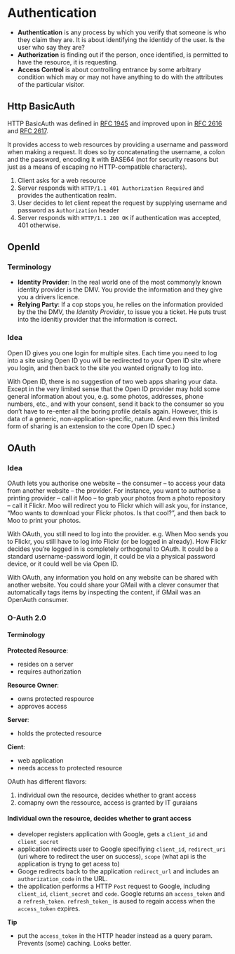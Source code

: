 # Authentication #

- **Authentication** is any process by which you verify that someone is who they claim they are. It is about identifying the identidy of the user. Is the user who say they are?
- **Authorization** is finding out if the person, once identified, is permitted to have the resource, it is requesting. 
- **Access Control** is about controlling entrance by some arbitrary condition which may or may not have anything to do with the attributes of the particular visitor.

## Http BasicAuth ##

HTTP BasicAuth was defined in [RFC 1945](http://tools.ietf.org/html/rfc1945) and improved upon in [RFC 2616](http://tools.ietf.org/html/rfc2616) and [RFC 2617](http://tools.ietf.org/html/rfc2617).

It provides access to web resources by providing a username and password when making a request. It does so by concatenating the username, a colon and the password, encoding it with BASE64 (not for security reasons but just as a means of escaping no HTTP-compatible characters).

1. Client asks for a web resource
2. Server responds with `HTTP/1.1 401 Authorization Required` and provides the authentication realm. 
3. User decides to let client repeat the request by supplying username and password as `Authorization` header
4. Server responds with `HTTP/1.1 200 OK` if authentication was accepted, 401 otherwise.

## OpenId ##

### Terminology ###

- **Identity Provider**: In the real world one of the most commonyly known identity provider is the DMV. You provide the information and they give you a drivers licence.
- **Relying Party**: If a cop stops you, he relies on the information provided by the the DMV, the *Identity Provider*, to issue you a ticket. He puts trust into the idenitiy provider that the information is correct.

### Idea ###

Open ID gives you one login for multiple sites. Each time you need to log into a site using Open ID you will be redirected to your Open ID site where you login, and then back to the site you wanted orignally to log into.

With Open ID, there is no suggestion of two web apps sharing your data. Except in the very limited sense that the Open ID provider may hold some general information about you, e.g. some photos, addresses, phone numbers, etc., and with your consent, send it back to the consumer so you don’t have to re-enter all the boring profile details again. However, this is data of a generic, non-application-specific, nature. (And even this limited form of sharing is an extension to the core Open ID spec.) 

## OAuth ##

### Idea ###

OAuth lets you authorise one website – the consumer – to access your data from another website – the provider. For instance, you want to authorise a printing provider – call it Moo – to grab your photos from a photo repository – call it Flickr. Moo will redirect you to Flickr which will ask you, for instance, “Moo wants to download your Flickr photos. Is that cool?”, and then back to Moo to print your photos.

With OAuth, you still need to log into the provider. e.g. When Moo sends you to Flickr, you still have to log into Flickr (or be logged in already). How Flickr decides you’re logged in is completely orthogonal to OAuth. It could be a standard username-password login, it could be via a physical password device, or it could well be via Open ID.

With OAuth, any information you hold on any website can be shared with another website. You could share your GMail with a clever consumer that automatically tags items by inspecting the content, if GMail was an OpenAuth consumer.

### O-Auth 2.0 ###

#### Terminology ####

**Protected Resource**:

- resides on a server
- requires authorization

**Resource Owner**:

- owns protected respource
- approves access

**Server**:

- holds the protected resource

**Cient**:

- web application
- needs access to protected resource

OAuth has different flavors:

1. individual own the resource, decides whether to grant access 
2. comapny own the ressource, access is granted by IT guraians

#### Individual own the resource, decides whether to grant access ####

- developer registers application with Google, gets a `client_id` and `client_secret`
- application redirects user to Google specifiying `client_id`, `redirect_uri` (uri where to redirect the user on success), `scope` (what api is the application is tryng to get acess to)
- Googe redirects back to the application `redirect_url` and includes an `authorization_code` in the URL.
- the application performs a HTTP `Post` request to Google, including `client_id`, `client_secret` and `code`. Google returns an `access_token` and a `refresh_token`. `refresh_token_` is aused to regain access when the `access_token` expires.

**Tip**
- put the `access_token` in the HTTP header instead as a query param. Prevents (some) caching. Looks better.